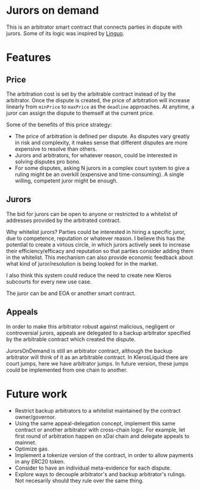 # Jurors on demand

This is an arbitrator smart contract that connects parties in dispute with jurors. Some of its logic was inspired by [Linguo](https://linguo.kleros.io/home).

# Features

## Price

The arbitration cost is set by the arbitrable contract instead of by the arbitrator. Once the dispute is created, the price of arbitration will increase linearly from `minPrice` to `maxPrice` as the `deadline` approaches. At anytime, a juror can assign the dispute to themself at the current price. 

Some of the benefits of this price strategy:
- The price of arbitration is defined per dispute. As disputes vary greatly in risk and complexity, it makes sense that different disputes are more expensive to resolve than others.
- Jurors and arbitrators, for whatever reason, could be interested in solving disputes pro bono.
- For some disputes, asking N jurors in a complex court system to give a ruling might be an overkill (expensive and time-consuming). A single willing, competent juror might be enough.

## Jurors

The bid for jurors can be open to anyone or restricted to a whitelist of addresses provided by the arbitrated contract.

Why whitelist jurors? Parties could be interested in hiring a specific juror, due to competence, reputation or whatever reason. I believe this has the potential to create a virtous circle, in which jurors actively seek to increase their efficiency/efficacy and reputation so that parties consider adding them in the whitelist. This mechanism can also provide economic feedback about what kind of juror/resolution is being looked for in the market.

I also think this system could reduce the need to create new Kleros subcourts for every new use case.

The juror can be and EOA or another smart contract.

## Appeals

In order to make this arbitrator robust against malicious, negligent or controversial jurors, appeals are delegated to a backup arbitrator specified by the arbitrable contract which created the dispute. 

JurorsOnDemand is still an arbitrator contract, although the backup arbitrator will think of it as an arbitrable contract. In KlerosLiquid there are court jumps, here we have arbitrator jumps. In future version, these jumps could be implemented from one chain to another.


# Future work

- Restrict backup arbitrators to a whitelist maintained by the contract owner/governor.
- Using the same appeal-delegation concept, implement this same contract or another arbitrator with cross-chain logic. For example, let first round of arbitration happen on xDai chain and delegate appeals to mainnet.
- Optimize gas.
- Implement a tokenize version of the contract, in order to allow payments in any ERC20 token.
- Consider to have an individual meta-evidence for each dispute.
- Explore ways to decouple arbitrator's and backup arbitrator's rulings. Not necesarily should they rule over the same thing.

